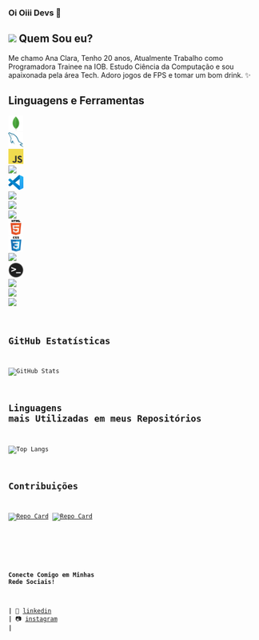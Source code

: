### Oi Oiii Devs 👋

## <img width="50" src="https://img.freepik.com/vetores-premium/nao-sei7_619097-115.jpg"> **Quem Sou eu?**
Me chamo Ana Clara, Tenho 20 anos, Atualmente Trabalho como Programadora Trainee na IOB. Estudo Ciência da Computação e sou apaixonada pela área Tech. Adoro jogos de FPS e tomar um bom drink. ✨

## **Linguagens e Ferramentas**  

<code><img height="30" src="https://raw.githubusercontent.com/devicons/devicon/master/icons/mongodb/mongodb-original.svg">
<code><img height="30" src="https://raw.githubusercontent.com/devicons/devicon/master/icons/mysql/mysql-original.svg"></code>
<code><img height="30" src="https://raw.githubusercontent.com/github/explore/80688e429a7d4ef2fca1e82350fe8e3517d3494d/topics/javascript/javascript.png"></code>
<code><img height="30" src="https://icons.iconarchive.com/icons/tatice/cristal-intense/48/Java-icon.png"></code>
<code><img height="30" src="https://raw.githubusercontent.com/github/explore/80688e429a7d4ef2fca1e82350fe8e3517d3494d/topics/visual-studio-code/visual-studio-code.png"></code>
<code><img height="30" src="https://img.icons8.com/color/48/000000/visual-studio.png"></code>
<code><img height="30" src="https://brandslogos.com/wp-content/uploads/images/eclipse-logo-vector.svg"></code>
<code><img height="30" src="https://git-scm.com/images/logos/downloads/Git-Icon-1788C.png"></code>
<code><img height="30" src="https://raw.githubusercontent.com/github/explore/80688e429a7d4ef2fca1e82350fe8e3517d3494d/topics/html/html.png"></code>
<code><img height="30" src="https://raw.githubusercontent.com/github/explore/80688e429a7d4ef2fca1e82350fe8e3517d3494d/topics/css/css.png"></code>
<code><img height="30" src="https://cdn.icon-icons.com/icons2/2667/PNG/512/another_redis_desktop_manager_icon_161297.png"></code>
<code><img height="30" src="https://raw.githubusercontent.com/github/explore/80688e429a7d4ef2fca1e82350fe8e3517d3494d/topics/terminal/terminal.png"></code>
<code><img height="30" src="https://wac-cdn.atlassian.com/dam/jcr:5cae308d-24a4-40d0-8fe2-ce7f46cd7a02/JSW%20sign-responsive.png?cdnVersion=1180"></code>
<code><img height="30" src="https://cdn-icons-png.flaticon.com/512/25/25231.png"></code>
<code><img height="30" src="https://upload.wikimedia.org/wikipedia/commons/thumb/e/e9/Jenkins_logo.svg/1483px-Jenkins_logo.svg.png"></code>


## **GitHub Estatísticas**

![GitHub Stats](https://github-readme-stats.vercel.app/api?username=AnaDamiao&theme=transparent&bg_color=000&border_color=ee19c3&show_icons=true&icon_color=ee19c3&title_color=44f3f6&text_color=FFF)

## **Linguagens mais Utilizadas em meus Repositórios**

![Top Langs](https://github-readme-stats-git-masterrstaa-rickstaa.vercel.app/api/top-langs/?username=AnaDamiao&layout=compact&bg_color=000&border_color=ee19c3&title_color=44f3f6&text_color=FFF)

## **Contribuições**

[![Repo Card](https://github-readme-stats.vercel.app/api/pin/?username=AnaDamiao&repo=provaTech4me-bruana&bg_color=000&border_color=ee19c3&show_icons=true&icon_color=ee19c3&title_color=44f3f6&text_color=FFF)](https://github.com/AnaDamiao/provaTech4me-bruana)
[![Repo Card](https://github-readme-stats.vercel.app/api/pin/?username=AnaDamiao&repo=tech4pet&bg_color=000&border_color=ee19c3&show_icons=true&icon_color=ee19c3&title_color=44f3f6&text_color=FFF)](https://github.com/AnaDamiao/tech4pet)

[instagram]: https://www.instagram.com/damiao_clara/
[linkedin]: https://www.linkedin.com/in/ana-clara-dami%C3%A3o-1a280a234/
<br>

#### Conecte Comigo em Minhas Rede Sociais!
**|** 
👔 [linkedin][linkedin] **|** 
📷 [instagram][instagram] **|** 